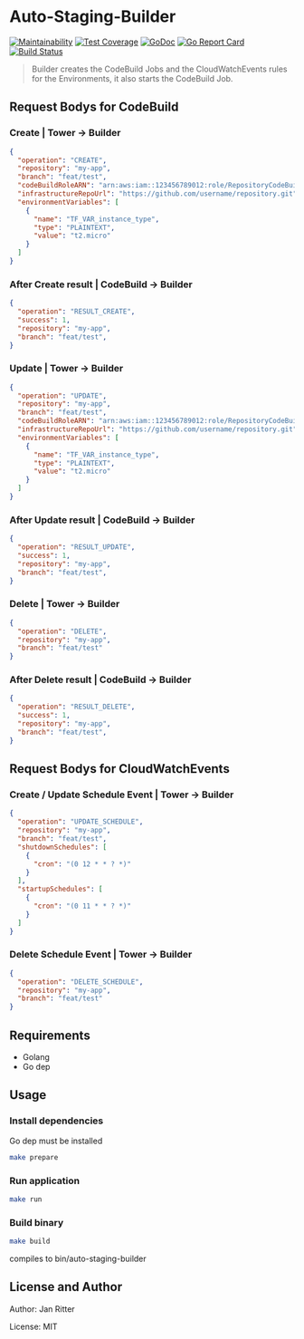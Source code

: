 # Auto-Staging-Builder

[![Maintainability](https://api.codeclimate.com/v1/badges/b7d5203ef3e07f1538a9/maintainability)](https://codeclimate.com/github/auto-staging/builder/maintainability)
[![Test Coverage](https://api.codeclimate.com/v1/badges/b7d5203ef3e07f1538a9/test_coverage)](https://codeclimate.com/github/auto-staging/builder/test_coverage)
[![GoDoc](https://godoc.org/github.com/auto-staging/builder?status.svg)](https://godoc.org/github.com/auto-staging/builder)
[![Go Report Card](https://goreportcard.com/badge/github.com/auto-staging/builder)](https://goreportcard.com/report/github.com/auto-staging/builder)
[![Build Status](https://travis-ci.com/auto-staging/builder.svg?branch=master)](https://travis-ci.com/auto-staging/builder)

> Builder creates the CodeBuild Jobs and the CloudWatchEvents rules for the Environments, it also starts the CodeBuild Job.

## Request Bodys for CodeBuild

### Create | Tower -> Builder

```json
{
  "operation": "CREATE",
  "repository": "my-app",
  "branch": "feat/test",
  "codeBuildRoleARN": "arn:aws:iam::123456789012:role/RepositoryCodeBuildRole",
  "infrastructureRepoUrl": "https://github.com/username/repository.git",
  "environmentVariables": [
    {
      "name": "TF_VAR_instance_type",
      "type": "PLAINTEXT",
      "value": "t2.micro"
    }
  ]
}
```

### After Create result | CodeBuild -> Builder

```json
{
  "operation": "RESULT_CREATE",
  "success": 1,
  "repository": "my-app",
  "branch": "feat/test",
}
```

### Update | Tower -> Builder

```json
{
  "operation": "UPDATE",
  "repository": "my-app",
  "branch": "feat/test",
  "codeBuildRoleARN": "arn:aws:iam::123456789012:role/RepositoryCodeBuildRole",
  "infrastructureRepoUrl": "https://github.com/username/repository.git",
  "environmentVariables": [
    {
      "name": "TF_VAR_instance_type",
      "type": "PLAINTEXT",
      "value": "t2.micro"
    }
  ]
}
```

### After Update result | CodeBuild -> Builder

```json
{
  "operation": "RESULT_UPDATE",
  "success": 1,
  "repository": "my-app",
  "branch": "feat/test",
}
```

### Delete | Tower -> Builder

```json
{
  "operation": "DELETE",
  "repository": "my-app",
  "branch": "feat/test"
}
```

### After Delete result | CodeBuild -> Builder

```json
{
  "operation": "RESULT_DELETE",
  "success": 1,
  "repository": "my-app",
  "branch": "feat/test",
}
```

## Request Bodys for CloudWatchEvents

### Create / Update Schedule Event | Tower -> Builder

```json
{
  "operation": "UPDATE_SCHEDULE",
  "repository": "my-app",
  "branch": "feat/test",
  "shutdownSchedules": [
    {
      "cron": "(0 12 * * ? *)"
    }
  ],
  "startupSchedules": [
    {
      "cron": "(0 11 * * ? *)"
    }
  ]
}
```

### Delete Schedule Event | Tower -> Builder

```json
{
  "operation": "DELETE_SCHEDULE",
  "repository": "my-app",
  "branch": "feat/test"
}
```

## Requirements

- Golang
- Go dep

## Usage

### Install dependencies

Go dep must be installed

```bash
make prepare
```

### Run application

```bash
make run
```

### Build binary

```bash
make build
```

compiles to bin/auto-staging-builder

## License and Author

Author: Jan Ritter

License: MIT